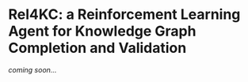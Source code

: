 # Rel4KC: a Reinforcement Learning Agent for Knowledge Graph Completion and Validation
*coming soon...*
